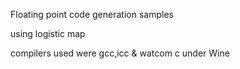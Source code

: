 Floating point code generation samples

using logistic map

compilers used were gcc,icc & watcom c under Wine
